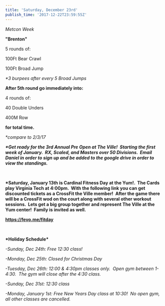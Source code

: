 ```yaml
---
title: 'Saturday, December 23rd'
publish_time: '2017-12-22T23:59:55Z'
---
```


*Metcon Week*

**"Brenton"**

5 rounds of:

100Ft Bear Crawl

100Ft Broad Jump

*\*3 burpees after every 5 Broad Jumps*

**After 5th round go immediately into:**

4 rounds of:

40 Double Unders

400M Row

**for total time.**

*\*compare to 2/3/17*

***\*Get ready for the 3rd Annual Pre Open at The Ville!  Starting the
first week of January.  RX, Scaled, and Masters over 50 Divisions.
 Email Daniel in order to sign up and be added to the google drive in
order to view the standings.***

 

**\*Saturday, January 13th is Cardinal Fitness Day at the Yum!.  The
Cards play Virginia Tech at 4:00pm.  With the following link you can get
discounted tickets as a CrossFit the Ville member!  After the game there
will be a CrossFit wod on the court along with several other workout
sessions.  Lets get a big group together and represent The Ville at the
Yum center!  Family is invited as well.**

**<https://fevo.me/fitday>**

 

**\*Holiday Schedule\***

*-Sunday, Dec 24th: Free 12:30 class!*

*-Monday, Dec 25th: Closed for Christmas Day*

*-Tuesday, Dec 26th: 12:00 & 4:30pm classes only.  Open gym between
1-4:30.  The gym will close after the 4:30 class.*

*-Sunday, Dec 31st: 12:30 class*

*-Monday, January 1st: Free New Years Day class at 10:30!  No open gym,
all other classes are cancelled.*
